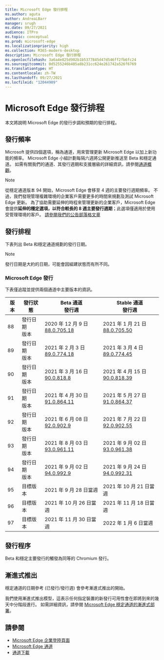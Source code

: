 ```yaml
---
title: Microsoft Edge 發行排程
ms.author: aguta
author: AndreaLBarr
manager: srugh
ms.date: 09/27/2021
audience: ITPro
ms.topic: conceptual
ms.prod: microsoft-edge
ms.localizationpriority: high
ms.collection: M365-modern-desktop
description: Microsoft Edge 發行排程
ms.openlocfilehash: 3a6a4e825d902b1b5377845d47d546ff2fb6fc24
ms.sourcegitcommit: 0d5255246b485a8b231cc624e261742a526f6769
ms.translationtype: HT
ms.contentlocale: zh-TW
ms.lasthandoff: 09/27/2021
ms.locfileid: "12044909"
---
```

# <a name="microsoft-edge-release-schedule"></a>Microsoft Edge 發行排程

本文將說明 Microsoft Edge 的發行步調和預期的發行排程。

## <a name="release-cadence"></a>發行頻率

Microsoft 提供四個選項，稱為通道，用來管理更新 Microsoft Edge 以加上新功能的頻率。 Microsoft Edge 小組計劃每隔六週將公開更新推送至 Beta 和穩定通道。 如需有關我們的通道、其發行週期和支援層級的詳細資訊，請參閱[通道概觀](./microsoft-edge-channels.md#channel-overview)。

> [!NOTE]
> 從穩定通道版本 94 開始，Microsoft Edge 會移至 4 週的主要發行週期頻率。 不過，我們發現管理複雜環境的企業客戶需要更多的時間來規劃及測試 Microsoft Edge 更新。 為了協助需要延伸的時程來管理更新的企業客戶，Microsoft Edge 會提供**延伸的穩定選項，以符合較長的 8 週主要發行週期**；此選項僅適用於使用受管理環境的客戶。 [請參閱我們的公告部落格文章](https://blogs.windows.com/msedgedev/2021/07/15/opt-in-extended-stable-release-cycle/)

## <a name="release-schedule"></a>發行排程

下表列出 Beta 和穩定通道規劃的發行日期。

> [!NOTE]
> 發行日期是大約的日期，可能會因組建狀態而有所不同。

### <a name="microsoft-edge-releases"></a>Microsoft Edge 發行

下表僅追蹤並提供兩個通道中主要版本的資訊。

| 版本 | 發行狀態 | Beta 通道<br>發行週 | Stable 通道<br>發行週 |
|---------|-----|------|--------|
| 88 | 發行日期<br>版本 | 2020 年 12 月 9 日<br>[88.0.705.18](/deployedge/microsoft-edge-relnote-archive-beta-channel#version-88070518-december-9) | 2021 年 1 月 21 日<br>[88.0.705.50](/deployedge/microsoft-edge-relnote-archive-stable-channel#version-88070550-january-21)|
| 89 | 發行日期<br>版本 | 2021 年 2 月 3 日<br>[89.0.774.18](/deployedge/microsoft-edge-relnote-beta-channel#version-89077423-february-8) | 2021 年 3 月 4 日<br>[89.0.774.45](/deployedge/microsoft-edge-relnote-stable-channel#version-89077445-march-4) |
| 90 | 發行日期<br>版本 | 2021 年 3 月 16 日<br>[90.0.818.8](/deployedge/microsoft-edge-relnote-beta-channel#version-9008188-march-16) | 2021 年 4 月 15 日<BR>[90.0.818.39](/deployedge/microsoft-edge-relnote-stable-channel#version-90081839-april-15) |
| 91 | 發行日期<br>版本 | 2021 年 4 月 30 日<br>[91.0.864.11](/deployedge/microsoft-edge-relnote-beta-channel#version-91086411-april-30) | 2021 年 5 月 27 日<BR>[91.0.864.37](/deployedge/microsoft-edge-relnote-stable-channel#version-91086437-may-27) |
| 92 | 發行日期<br>版本 | 2021 年 6 月 08 日<br>[92.0.902.9](/deployedge/microsoft-edge-relnote-beta-channel#version-9209029-june-08) | 2021 年 7 月 22 日<BR>[92.0.902.55](/deployedge/microsoft-edge-relnote-stable-channel#version-92090255-july-22) |
| 93 | 發行日期<br>版本 | 2021 年 8 月 03 日<br>[93.0.961.11](/deployedge/microsoft-edge-relnote-beta-channel#version-93096111-August-03) | 2021 年 9 月 02 日<BR>[93.0.961.38](/deployedge/microsoft-edge-relnote-stable-channel#version-93096138-September-02) |
| 94 | 發行日期<br>版本 | 2021 年 9 月 02 日<br>[94.0.992.9](/deployedge/microsoft-edge-relnote-beta-channel#version-9409929-September-02) | 2021 年 9 月 24 日<BR>[94.0.992.31](/deployedge/microsoft-edge-relnote-stable-channel#version-94099231-September-24) |
| 95 | 目標版本 | 2021 年 9 月 28 日當週 | 2021 年 10 月 21 日當週 |
| 96 | 目標版本 | 2021 年 10 月 26 日當週 | 2021 年 11 月 18 日當週 |
| 97 | 目標版本 | 2021 年 11 月 30 日當週 | 2022 年 1 月 6 日當週 |

## <a name="release-process"></a>發行程序

Beta 和穩定主要發行的觸發為同等的 Chromium 發行。

## <a name="progressive-rollouts"></a>漸進式推出

穩定通道的日期參考 (已發行/發行週) 會參考漸進式推出的開始。

我們使用漸進式推出模型，這表示任何指定裝置的新發行可用性會在即將到來的幾天中分階段進行。 如需詳細資訊，請參閱 [Microsoft Edge 穩定通道的漸進式部署](/deployedge/microsoft-edge-update-progressive-rollout)。

## <a name="see-also"></a>請參閱

- [Microsoft Edge 企業登陸頁面](https://aka.ms/EdgeEnterprise)
- [Microsoft Edge 通道](/deployedge/microsoft-edge-channels)
- [通道下載](https://www.microsoft.com/edge/business/download)
